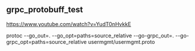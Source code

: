 ## grpc_protobuff_test

https://www.youtube.com/watch?v=YudT0nHvkkE

protoc --go_out=. --go_opt=paths=source_relative --go-grpc_out=. --go-grpc_opt=paths=source_relative usermgmt/usermgmt.proto